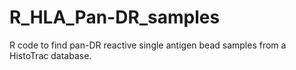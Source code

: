 # R_HLA_Pan-DR_samples
R code to find pan-DR reactive single antigen bead samples from a HistoTrac database.
